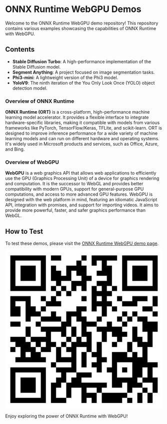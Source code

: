 # ONNX Runtime WebGPU Demos

Welcome to the ONNX Runtime WebGPU demo repository! This repository contains various examples showcasing the capabilities of ONNX Runtime with WebGPU.

## Contents

- **Stable Diffusion Turbo**: A high-performance implementation of the Stable Diffusion model.
- **Segment Anything**: A project focused on image segmentation tasks.
- **Phi3-mini**: A lightweight version of the Phi3 model.
- **YoloV9**: The ninth iteration of the You Only Look Once (YOLO) object detection model.

### Overview of ONNX Runtime

**ONNX Runtime (ORT)** is a cross-platform, high-performance machine learning model accelerator. It provides a flexible interface to integrate hardware-specific libraries, making it compatible with models from various frameworks like PyTorch, TensorFlow/Keras, TFLite, and scikit-learn. ORT is designed to improve inference performance for a wide variety of machine learning models and can run on different hardware and operating systems. It's widely used in Microsoft products and services, such as Office, Azure, and Bing.

### Overview of WebGPU

**WebGPU** is a web graphics API that allows web applications to efficiently use the GPU (Graphics Processing Unit) of a device for graphics rendering and computation. It is the successor to WebGL and provides better compatibility with modern GPUs, support for general-purpose GPU computations, and access to more advanced GPU features. WebGPU is designed with the web platform in mind, featuring an idiomatic JavaScript API, integration with promises, and support for importing videos. It aims to provide more powerful, faster, and safer graphics performance than WebGL.

## How to Test

To test these demos, please visit the [ONNX Runtime WebGPU demo page](https://roryp.github.io/OnnxRuntime-webgpu/).

![Download](download.png)

Enjoy exploring the power of ONNX Runtime with WebGPU!
